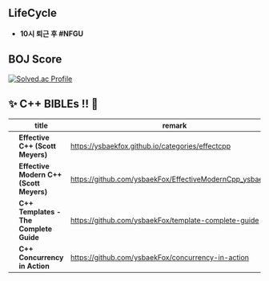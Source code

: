 <!--[![Top Langs](https://github-readme-stats.vercel.app/api/top-langs/?username=ysbaekFox)](https://github.com/ysbaekFox/github-readme-stats)-->

## LifeCycle
- **10시 퇴근 후 #NFGU**

## BOJ Score
[![Solved.ac Profile](http://mazassumnida.wtf/api/v2/generate_badge?boj=to45123)](https://solved.ac/to45123/)

## ✨ C++ BIBLEs !! 🌱
|   | title | remark  |
| ---  |  --- | --- |
| <img src = "./favicon/effective-cpp-180x180.png" width="50" height="50"> | **Effective C++ (Scott Meyers)** | https://ysbaekfox.github.io/categories/effectcpp |
| <img src = "./favicon/effective-modern-cpp-180x180.png" width="50" height="50"> | **Effective Modern C++ (Scott Meyers)** | https://github.com/ysbaekFox/EffectiveModernCpp_ysbaekFox |
| <img src = "./images/template_complete_guide.jpg" width="50" height="50"> | **C++ Templates - The Complete Guide** | https://github.com/ysbaekFox/template-complete-guide |
| <img src = "./images/concurrency-in-action.jpg" width="50" height="50"> | **C++ Concurrency in Action** | https://github.com/ysbaekFox/concurrency-in-action |

<!--
**ysbaekFox/ysbaekFox** is a ✨ _special_ ✨ repository because its `README.md` (this file) appears on your GitHub profile.

Here are some ideas to get you started:

- 🔭 I’m currently working on ...
- 🌱 I’m currently learning ...
- 👯 I’m looking to collaborate on ...
- 🤔 I’m looking for help with ...
- 💬 Ask me about ...
- 📫 How to reach me: ...
- 😄 Pronouns: ...
- ⚡ Fun fact: ...
-->
